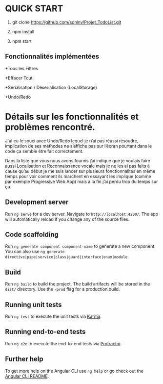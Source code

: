 # QUICK START
  1) git clone https://github.com/soninv/Projet_TodoList.git

  2) npm install 

  3) npm start 
  
## Fonctionnalités implémentées
+Tous les Filtres 
 
+Effacer Tout  

+Sérialisation / Déserialisation (LocalStorage)

+Undo/Redo

# Détails sur les fonctionnalités et problèmes rencontré.

J'ai eu le souci avec Undo/Redo lequel je n’ai pas réussi résoudre, implication de ses méthodes ne s’affiche pas sur l’écran pourtant dans le code ça semble être fait correctement. 

Dans la liste que vous nous avons fournis j’ai indiqué que je voulais faire aussi Localisation et Reconnaissance vocale mais je ne les ai pas faits à cause qu’au début je me suis lancer sur plusieurs fonctionnalités en même temps pour voir comment ils marchent en essayant les implique (comme par exemple Progressive Web App) mais à la fin j’ai perdu trop du temps sur ça.

## Development server

Run `ng serve` for a dev server. Navigate to `http://localhost:4200/`. The app will automatically reload if you change any of the source files.

## Code scaffolding

Run `ng generate component component-name` to generate a new component. You can also use `ng generate directive|pipe|service|class|guard|interface|enum|module`.

## Build

Run `ng build` to build the project. The build artifacts will be stored in the `dist/` directory. Use the `-prod` flag for a production build.

## Running unit tests

Run `ng test` to execute the unit tests via [Karma](https://karma-runner.github.io).

## Running end-to-end tests

Run `ng e2e` to execute the end-to-end tests via [Protractor](http://www.protractortest.org/).

## Further help

To get more help on the Angular CLI use `ng help` or go check out the [Angular CLI README](https://github.com/angular/angular-cli/blob/master/README.md).
